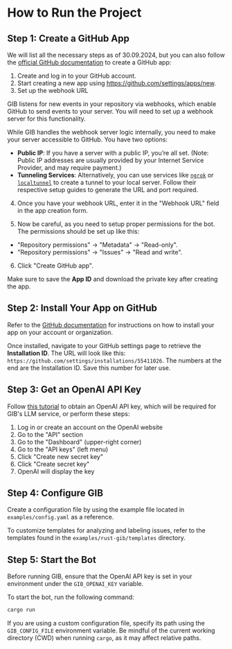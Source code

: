 # How to Run the Project

## Step 1: Create a GitHub App

We will list all the necessary steps as of 30.09.2024, but you can also follow the [official GitHub documentation](https://docs.github.com/en/apps/creating-github-apps/registering-a-github-app/registering-a-github-app) to create a GitHub app:

1. Create and log in to your GitHub account.
2. Start creating a new app using https://github.com/settings/apps/new.
3. Set up the webhook URL

GIB listens for new events in your repository via webhooks, which enable GitHub to send events to your server. You will need to set up a webhook server for this functionality.

While GIB handles the webhook server logic internally, you need to make your server accessible to GitHub. You have two options:

- **Public IP**: If you have a server with a public IP, you’re all set. (Note: Public IP addresses are usually provided by your Internet Service Provider, and may require payment.)
- **Tunneling Services**: Alternatively, you can use services like [`ngrok`](https://ngrok.com/) or [`localtunnel`](https://theboroer.github.io/localtunnel-www/) to create a tunnel to your local server. Follow their respective setup guides to generate the URL and port required.

4. Once you have your webhook URL, enter it in the "Webhook URL" field in the app creation form.

5. Now be careful, as you need to setup proper permissions for the bot. The permissions should be set up like this:

- "Repository permissions" -> "Metadata" -> "Read-only".
- "Repository permissions" -> "Issues" -> "Read and write".

6. Click "Create GitHub app".

Make sure to save the **App ID** and download the private key after creating the app.

## Step 2: Install Your App on GitHub

Refer to the [GitHub documentation](https://docs.github.com/en/apps/using-github-apps/installing-your-own-github-app) for instructions on how to install your app on your account or organization.

Once installed, navigate to your GitHub settings page to retrieve the **Installation ID**. The URL will look like this: `https://github.com/settings/installations/55411026`. The numbers at the end are the Installation ID. Save this number for later use.

## Step 3: Get an OpenAI API Key

Follow [this tutorial](https://medium.com/@lorenzozar/how-to-get-your-own-openai-api-key-f4d44e60c327) to obtain an OpenAI API key, which will be required for GIB's LLM service, or perform these steps:

1. Log in or create an account on the OpenAI website
2. Go to the "API" section
3. Go to the "Dashboard" (upper-right corner)
4. Go to the "API keys" (left menu)
5. Click "Create new secret key"
6. Click "Create secret key"
7. OpenAI will display the key

## Step 4: Configure GIB

Create a configuration file by using the example file located in `examples/config.yaml` as a reference.

To customize templates for analyzing and labeling issues, refer to the templates found in the `examples/rust-gib/templates` directory.

## Step 5: Start the Bot

Before running GIB, ensure that the OpenAI API key is set in your environment under the `GIB_OPENAI_KEY` variable.

To start the bot, run the following command:

```bash
cargo run
```

If you are using a custom configuration file, specify its path using the `GIB_CONFIG_FILE` environment variable. Be mindful of the current working directory (CWD) when running `cargo`, as it may affect relative paths.
